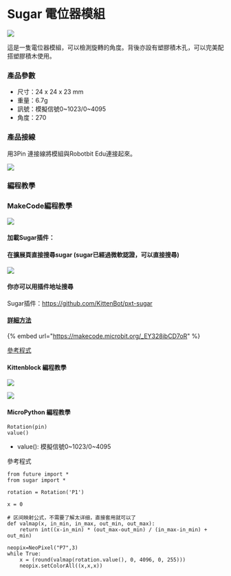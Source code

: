 # Sugar 電位器模組

![](https://kittenbothk.readthedocs.io/en/latest/\_images/poten1.png)

這是一隻電位器模組，可以檢測旋轉的角度。背後亦設有塑膠積木孔，可以完美配搭塑膠積木使用。

### 產品參數

* 尺寸：24 x 24 x 23 mm
* 重量：6.7g
* 訊號：模擬信號0\~1023/0\~4095
* 角度：270

### 產品接線

用3Pin 連接線將模組與Robotbit Edu連接起來。

![](https://kittenbothk.readthedocs.io/en/latest/\_images/poten\_wire.png)

### 編程教學

### MakeCode編程教學

![](https://kittenbothk.readthedocs.io/en/latest/\_images/mcbanner15.png)

#### 加載Sugar插件：

#### 在擴展頁直接搜尋sugar (sugar已經過微軟認證，可以直接搜尋)

![](https://kittenbothk.readthedocs.io/en/latest/\_images/sugar\_search.gif)

#### 你亦可以用插件地址搜尋

Sugar插件：https://github.com/KittenBot/pxt-sugar

#### [詳細方法](../../ge-bian-cheng-ping-tai-jie-shao/makecode/kittenbotandmakecode.md)

{% embed url="https://makecode.microbit.org/_EY328ibCD7oR" %}

[參考程式](https://makecode.microbit.org/\_EY328ibCD7oR)

#### Kittenblock 編程教學

![](https://kittenbothk.readthedocs.io/en/latest/\_images/kbbanner9.png)

![](https://kittenbothk.readthedocs.io/en/latest/\_images/poten3.png)

#### MicroPython 編程教學

```
Rotation(pin)
value()
```

* value(): 模擬信號0\~1023/0\~4095

參考程式

```
from future import *
from sugar import *

rotation = Rotation('P1')

x = 0

# 区间映射公式，不需要了解太详细，直接套用就可以了
def valmap(x, in_min, in_max, out_min, out_max):
    return int((x-in_min) * (out_max-out_min) / (in_max-in_min) + out_min)

neopix=NeoPixel("P7",3)
while True:
    x = (round(valmap(rotation.value(), 0, 4096, 0, 255)))
    neopix.setColorAll((x,x,x))
```
